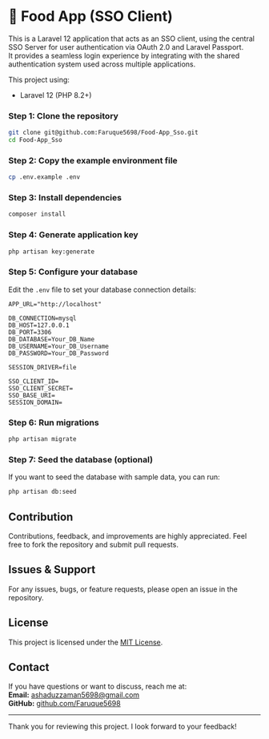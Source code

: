 # 🍔 Food App (SSO Client)

This is a Laravel 12 application that acts as an SSO client, using the central SSO Server for user authentication via OAuth 2.0 and Laravel Passport.  
It provides a seamless login experience by integrating with the shared authentication system used across multiple applications.

This project using:
- Laravel 12 (PHP 8.2+)

### Step 1: Clone the repository

```bash
git clone git@github.com:Faruque5698/Food-App_Sso.git
cd Food-App_Sso
```
### Step 2: Copy the example environment file

```bash
cp .env.example .env
```
### Step 3: Install dependencies

```bash
composer install
```
### Step 4: Generate application key

```bash
php artisan key:generate
```

### Step 5: Configure your database
Edit the `.env` file to set your database connection details:

```env
APP_URL="http://localhost"

DB_CONNECTION=mysql
DB_HOST=127.0.0.1
DB_PORT=3306
DB_DATABASE=Your_DB_Name
DB_USERNAME=Your_DB_Username
DB_PASSWORD=Your_DB_Password

SESSION_DRIVER=file

SSO_CLIENT_ID=
SSO_CLIENT_SECRET=
SSO_BASE_URI=
SESSION_DOMAIN=
```

### Step 6: Run migrations

```bash
php artisan migrate
```

### Step 7: Seed the database (optional)
If you want to seed the database with sample data, you can run:

```bash
php artisan db:seed
```

## Contribution

Contributions, feedback, and improvements are highly appreciated. Feel free to fork the repository and submit pull requests.

## Issues & Support

For any issues, bugs, or feature requests, please open an issue in the repository.

## License

This project is licensed under the [MIT License](LICENSE).

## Contact

If you have questions or want to discuss, reach me at:  
**Email:** ashaduzzaman5698@gmail.com  
**GitHub:** [github.com/Faruque5698](https://github.com/Faruque5698)

---

Thank you for reviewing this project. I look forward to your feedback!
